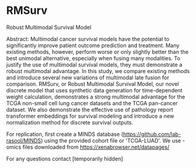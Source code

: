 # RMSurv
Robust Multimodal Survival Model

Abstract: Multimodal cancer survival models have the potential to significantly improve patient outcome prediction and treatment. Many existing methods, however, perform worse or only slightly better than the best unimodal alternative, especially when fusing many modalities. To justify the use of multimodal survival models, they must demonstrate a robust multimodal advantage. In this study, we compare existing methods and introduce several new variations of multimodal late fusion for comparison. RMSurv, or Robust Multimodal Survival Model, our novel discrete model that uses synthetic data generation for time-dependent weight calculation, demonstrates a strong multimodal advantage for the TCGA non-small cell lung cancer datasets and the TCGA pan-cancer dataset. We also demonstrate the effective use of pathology report transformer embeddings for survival modeling and introduce a new normalization method for discrete survival outputs.

For replication, first create a MINDS database (https://github.com/lab-rasool/MINDS) using the provided cohort file or 'TCGA-LUAD'.
We use -omics files downloaded from https://xenabrowser.net/datapages/

For any questions contact [temporarily hidden]
